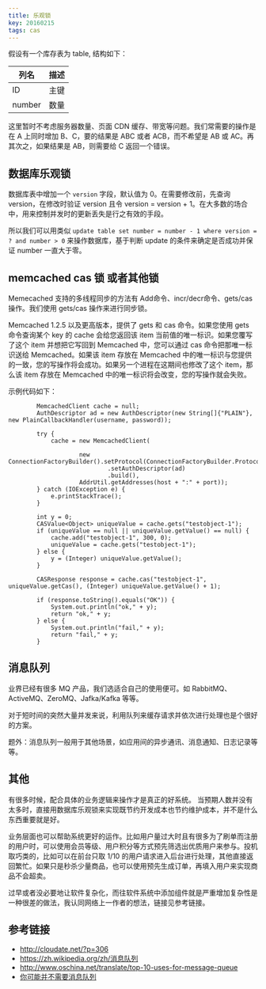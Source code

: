 ```yaml
---
title: 乐观锁
key: 20160215
tags: cas
---
```

假设有一个库存表为 table, 结构如下：

列名|描述
---|---
ID|主键
number|数量

这里暂时不考虑服务器数量、页面 CDN 缓存、带宽等问题。我们常需要的操作是在 A 上同时增加 B、C，要的结果是 ABC 或者 ACB，而不希望是 AB 或 AC。再其次之，如果结果是 AB，则需要给 C 返回一个错误。

## 数据库乐观锁

数据库表中增加一个 `version` 字段，默认值为 0。在需要修改前，先查询 version，在修改时验证 version 且令 version = version + 1。在大多数的场合中，用来控制并发时的更新丢失是行之有效的手段。

所以我们可以用类似 `update table set number = number - 1 where version = ? and number > 0` 来操作数据库，基于判断 update 的条件来确定是否成功并保证 number 一直大于零。

## memcached cas 锁 或者其他锁

Memecached 支持的多线程同步的方法有 Add命令、incr/decr命令、gets/cas操作。我们使用 gets/cas 操作来进行同步锁。

Memcached 1.2.5 以及更高版本，提供了 gets 和 cas 命令。如果您使用 gets 命令查询某个 key 的 cache 会给您返回该 item 当前值的唯一标识。如果您覆写了这个 item 并想把它写回到 Memcached 中，您可以通过 cas 命令把那唯一标识送给  Memcached。如果该 item 存放在 Memcached 中的唯一标识与您提供的一致，您的写操作将会成功。如果另一个进程在这期间也修改了这个 item，那么该 item 存放在 Memcached 中的唯一标识将会改变，您的写操作就会失败。

示例代码如下：

```
        MemcachedClient cache = null;
        AuthDescriptor ad = new AuthDescriptor(new String[]{"PLAIN"}, new PlainCallbackHandler(username, password));

        try {
            cache = new MemcachedClient(

                    new ConnectionFactoryBuilder().setProtocol(ConnectionFactoryBuilder.Protocol.BINARY)
                            .setAuthDescriptor(ad)
                            .build(),
                    AddrUtil.getAddresses(host + ":" + port));
        } catch (IOException e) {
            e.printStackTrace();
        }

        int y = 0;
        CASValue<Object> uniqueValue = cache.gets("testobject-1");
        if (uniqueValue == null || uniqueValue.getValue() == null) {
            cache.add("testobject-1", 300, 0);
            uniqueValue = cache.gets("testobject-1");
        } else {
            y = (Integer) uniqueValue.getValue();
        }

        CASResponse response = cache.cas("testobject-1", uniqueValue.getCas(), (Integer) uniqueValue.getValue() + 1);

        if (response.toString().equals("OK")) {
            System.out.println("ok," + y);
            return "ok," + y;
        } else {
            System.out.println("fail," + y);
            return "fail," + y;
        }
```

## 消息队列

业界已经有很多 MQ 产品，我们选适合自己的使用便可。如 RabbitMQ、ActiveMQ、ZeroMQ、Jafka/Kafka 等等。

对于短时间的突然大量并发来说，利用队列来缓存请求并依次进行处理也是个很好的方案。

题外：消息队列一般用于其他场景，如应用间的异步通讯、消息通知、日志记录等等。

## 其他

有很多时候，配合具体的业务逻辑来操作才是真正的好系统。 当预期人数并没有太多时，直接用数据库乐观锁来实现既节约开发成本也节约维护成本，并不是什么东西重要就是好。

业务层面也可以帮助系统更好的运作。比如用户量过大时且有很多为了刷单而注册的用户时，可以使用会员等级、用户积分等方式预先筛选出优质用户来参与。投机取巧类的，比如可以在前台只取 1/10 的用户请求进入后台进行处理，其他直接返回繁忙。如果只是秒杀少量商品，也可以使用预先生成订单，再填入用户来实现商品不会超卖。

过早或者没必要地让软件复杂化，而往软件系统中添加组件就是严重增加复杂性是一种很差的做法，我认同网络上一作者的想法，链接见参考链接。

## 参考链接

* http://cloudate.net/?p=306
* https://zh.wikipedia.org/zh/消息队列
* http://www.oschina.net/translate/top-10-uses-for-message-queue
* [你可能并不需要消息队列](http://it.deepinmind.com/%E5%85%B6%E5%AE%83/2014/07/07/you-probably-dont-need-a-message-queue.html)


